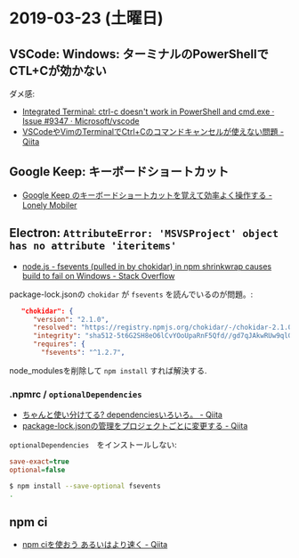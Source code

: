# 2019-03-23 (土曜日)

## VSCode: Windows: ターミナルのPowerShellで CTL+Cが効かない

ダメ感:

- [Integrated Terminal: ctrl-c doesn't work in PowerShell and cmd.exe · Issue #9347 · Microsoft/vscode](https://github.com/Microsoft/vscode/issues/9347)
- [VSCodeやVimのTerminalでCtrl+Cのコマンドキャンセルが使えない問題 - Qiita](https://qiita.com/k_takashi0309/items/5aba084b850936eee7aa)

## Google Keep: キーボードショートカット

- [Google Keep のキーボードショートカットを覚えて効率よく操作する - Lonely Mobiler](https://loumo.jp/wp/archive/20180427120011/)

## Electron: `AttributeError: 'MSVSProject' object has no attribute 'iteritems'`

- [node.js - fsevents (pulled in by chokidar) in npm shrinkwrap causes build to fail on Windows - Stack Overflow](https://stackoverflow.com/questions/38512731/fsevents-pulled-in-by-chokidar-in-npm-shrinkwrap-causes-build-to-fail-on-windo)

package-lock.jsonの `chokidar` が `fsevents` を読んでいるのが問題。:

~~~json
   "chokidar": {
      "version": "2.1.0",
      "resolved": "https://registry.npmjs.org/chokidar/-/chokidar-2.1.0.tgz",
      "integrity": "sha512-5t6G2SH8eO6lCvYOoUpaRnF5Qfd//gd7qJAkwRUw9qlGVkiQ13uwQngqbWWaurOsaAm9+kUGbITADxt6H0XFNQ==",
      "requires": {
        "fsevents": "^1.2.7",
~~~

node_modulesを削除して `npm install` すれば解決する.

### .npmrc / `optionalDependencies`

- [ちゃんと使い分けてる? dependenciesいろいろ。 - Qiita](https://qiita.com/cognitom/items/acc3ffcbca4c56cf2b95)
- [package-lock.jsonの管理をプロジェクトごとに変更する - Qiita](https://qiita.com/shisama/items/a956f6d305486e13ca60)

`optionalDependencies`　をインストールしない:

~~~ini
save-exact=true
optional=false
~~~

~~~bash
$ npm install --save-optional fsevents
.
~~~

## npm ci

- [npm ciを使おう あるいはより速く - Qiita](https://qiita.com/mstssk/items/8759c71f328cab802670)
